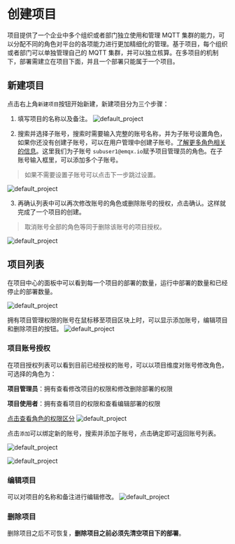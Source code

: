 # 创建项目

项目提供了一个企业中多个组织或者部门独立使用和管理 MQTT 集群的能力，可以分配不同的角色对平台的各项能力进行更加精细化的管理。基于项目，每个组织或者部门可以单独管理自己的 MQTT 集群，并可以独立核算。在多项目的机制下，部署需建立在项目下面，并且一个部署只能属于一个项目。

## 新建项目

点击右上角`新建项目`按钮开始新建，新建项目分为三个步骤：

1. 填写项目的名称以及备注。
![default_project](./_assets/projectcenter_new_step1.png)


2. 搜索并选择子账号，搜索时需要输入完整的账号名称，并为子账号设置角色，如果你还没有创建子账号，可以在用户管理中创建子账号。[了解更多角色相关的信息](./user.md)。这里我们为子账号 `subuser1@emqx.io`赋予项目管理员的角色。在子账号输入框里，可以添加多个子账号。
> 如果不需要设置子账号可以点击下一步跳过设置。

![default_project](./_assets/projectcenter_new_step2.png)


3. 再确认列表中可以再次修改账号的角色或删除账号的授权，点击确认。这样就完成了一个项目的创建。
> 取消账号全部的角色等同于删除该账号的项目授权。

![default_project](./_assets/projectcenter_new_step3.png)


## 项目列表

在项目中心的面板中可以看到每一个项目的部署的数量，运行中部署的数量和已经停止的部署数量。

![default_project](./_assets/projectcenter_default.png)


拥有项目管理权限的账号在鼠标移至项目区块上时，可以显示添加账号，编辑项目和删除项目的按钮。
![default_project](./_assets/projectcenter_opts.png)


### 项目账号授权
在项目授权列表可以看到目前已经授权的账号，可以以项目维度对账号修改角色，可选择的角色为：

**项目管理员**：拥有查看修改项目的权限和修改删除部署的权限

**项目使用者**：拥有查看项目的权限和查看编辑部署的权限

[点击查看角色的权限区分](./role.md)
![default_project](./_assets/projectcenter_opts_1.png)


点击`添加`可以绑定新的账号，搜索并添加子账号，点击确定即可返回账号列表。

![default_project](./_assets/projectcenter_opts_2.png)

![default_project](./_assets/projectcenter_opts_3.png)

### 编辑项目
可以对项目的名称和备注进行编辑修改。
![default_project](./_assets/projectcenter_opts_4.png)

### 删除项目
删除项目之后不可恢复，**删除项目之前必须先清空项目下的部署**。

